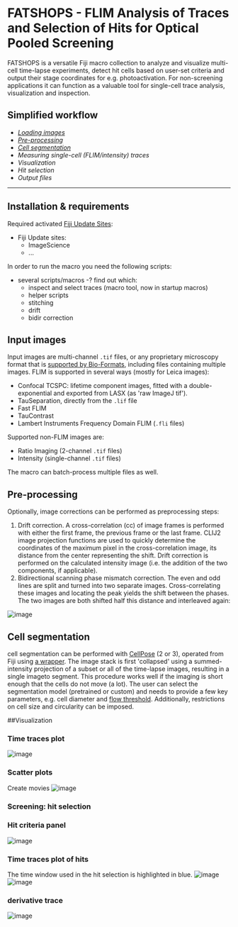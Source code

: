 # FATSHOPS - FLIM Analysis of Traces and Selection of Hits for Optical Pooled Screening

FATSHOPS is a versatile Fiji macro collection to analyze and visualize multi-cell time-lapse experiments, detect hit cells based on user-set criteria and output their stage coordinates for e.g. photoactivation.
For non-screening applications it can function as a valuable tool for single-cell trace analysis, visualization and inspection.

## Simplified workflow
- *[Loading images](https://github.com/Jalink-lab/dynamic-pooled-screening/blob/main/README.md#input-images)*
- *[Pre-processing](https://github.com/Jalink-lab/dynamic-pooled-screening/blob/main/README.md#pre-processing)*
- *[Cell segmentation](https://github.com/Jalink-lab/dynamic-pooled-screening/blob/main/README.md#cell-segmentation)*
- *Measuring single-cell (FLIM/intensity) traces*
- *Visualization*
- *Hit selection*
- *Output files*

<hr>

## Installation & requirements
Required activated [Fiji Update Sites](https://imagej.net/update-sites/following):
- Fiji Update sites:
  - ImageScience
  - ...

In order to run the macro you need the following scripts:
- several scripts/macros -? find out which:
  - inspect and select traces (macro tool, now in startup macros)
  - helper scripts
  - stitching
  - drift
  - bidir correction


## Input images
Input images are multi-channel `.tif` files, or any proprietary microscopy format that is [supported by Bio-Formats](https://bio-formats.readthedocs.io/en/v8.2.0/supported-formats.html), including files containing multiple images.
FLIM is supported in several ways (mostly for Leica images):
  - Confocal TCSPC: lifetime component images, fitted with a double-exponential and exported from LASX (as 'raw ImageJ tif'). 
  - TauSeparation, directly from the `.lif` file
  - Fast FLIM
  - TauContrast
  - Lambert Instruments Frequency Domain FLIM (`.fli` files)

  Supported non-FLIM images are:
  - Ratio Imaging (2-channel `.tif` files)
  - Intensity (single-channel `.tif` files)

The macro can batch-process multiple files as well.


## Pre-processing
Optionally, image corrections can be performed as preprocessing steps:
1. Drift correction. A cross-correlation (cc) of image frames is performed with either the first frame, the previous frame or the last frame. CLIJ2 image projection functions are used to quickly determine the coordinates of the maximum pixel in the cross-correlation image, its distance from the center representing the shift. Drift correction is performed on the calculated intensity image (i.e. the addition of the two components, if applicable).
3. Bidirectional scanning phase mismatch correction. The even and odd lines are split and turned into two separate images. Cross-correlating these images and locating the peak yields the shift between the phases. The two images are both shifted half this distance and interleaved again:

  ![image](https://github.com/user-attachments/assets/66408493-ec41-4c4b-9413-3d6ae136e932)


## Cell segmentation
cell segmentation can be performed with [CellPose](https://github.com/MouseLand/cellpose) (2 or 3), operated from Fiji using [a wrapper](https://github.com/BIOP/ijl-utilities-wrappers). The image stack is first 'collapsed' using a summed-intensity projection of a subset or all of the time-lapse images, resulting in a single imageto segment. This procedure works well if the imaging is short enough that the cells do not move (a lot).
The user can select the segmentation model (pretrained or custom) and needs to provide a few key parameters, e.g. cell diameter and [flow threshold](https://cellpose.readthedocs.io/en/v3.1.1.1/settings.html#flow-threshold). Additionally, restrictions on cell size and circularity can be imposed.

##Visualization
### Time traces plot
![image](https://github.com/user-attachments/assets/0e74c287-5c79-4c21-8a04-5f3ba5db2ff9)

### Scatter plots
Create movies
![image](https://github.com/user-attachments/assets/795e8728-2183-4817-8853-4252df1c7b67)

### Screening: hit selection


### Hit criteria panel
![image](https://github.com/user-attachments/assets/4d2f37da-727e-4e86-a424-0fa101b05ba6)

### Time traces plot of hits
The time window used in the hit selection is highlighted in blue.
![image](https://github.com/user-attachments/assets/10db5f6a-a2f5-4ba7-9ba2-50f826b496a7)
![image](https://github.com/user-attachments/assets/be2f6ab5-ea0c-4646-97f4-77cfa6519d20)

### derivative trace
![image](https://github.com/user-attachments/assets/52832275-d256-4162-8a86-7ee22ab6f2df)
